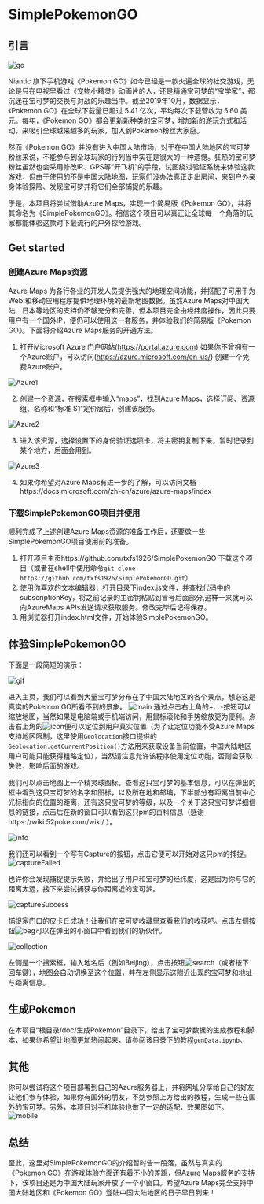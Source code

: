 # SimplePokemonGO
## 引言
![go](https://github.com/txfs1926/SimplePokemonGO/blob/master/doc/go.jpg?raw=true)

Niantic 旗下手机游戏《Pokemon GO》如今已经是一款火遍全球的社交游戏，无论是只在电视里看过《宠物小精灵》动画片的人，还是精通宝可梦的“宝学家”，都沉迷在宝可梦的交换与对战的乐趣当中。截至2019年10月，数据显示，《Pokemon GO》在全球下载量已超过 5.41 亿次，平均每次下载营收为 5.60 美元。每年，《Pokemon GO》都会更新新种类的宝可梦，增加新的游玩方式和活动，来吸引全球越来越多的玩家，加入到Pokemon粉丝大家庭。

然而《Pokemon GO》并没有进入中国大陆市场，对于在中国大陆地区的宝可梦粉丝来说，不能参与到全球玩家的行列当中实在是很大的一种遗憾。狂热的宝可梦粉丝虽然也会采用修改IP、GPS等“开飞机”的手段，试图绕过验证系统来体验这款游戏，但由于使用的不是中国大陆地图，玩家们没办法真正走出房间，来到户外亲身体验探险、发现宝可梦并将它们全部捕捉的乐趣。

于是，本项目将尝试借助Azure Maps，实现一个简易版《Pokemon GO》，并将其命名为《SimplePokemonGO》。相信这个项目可以真正让全球每一个角落的玩家都能体验这款时下最流行的户外探险游戏。

## Get started
### 创建Azure Maps资源
Azure Maps 为各行各业的开发人员提供强大的地理空间功能，并搭配了可用于为 Web 和移动应用程序提供地理环境的最新地图数据。虽然Azure Maps对中国大陆、日本等地区的支持仍不够充分和完善，但本项目完全由经纬度操作，因此只要用户有一个国外IP，便仍可以使用这一套服务，并体验我们的简易版《Pokemon GO》。下面将介绍Azure Maps服务的开通方法。
1. 打开Microsoft Azure 门户网站(https://portal.azure.com)
如果你不曾拥有一个Azure账户，可以访问(https://azure.microsoft.com/en-us/)
创建一个免费Azure账户。

![Azure1](https://github.com/txfs1926/SimplePokemonGO/blob/master/doc/a1.jpg?raw=true)

2. 创建一个资源，在搜索框中输入“maps”，找到Azure Maps，选择订阅、资源组、名称和“标准 S1”定价层后，创建该服务。

![Azure2](https://github.com/txfs1926/SimplePokemonGO/blob/master/doc/a2.jpg?raw=true)

3. 进入该资源，选择设置下的身份验证选项卡，将主密钥复制下来，暂时记录到某个地方，后面会用到。

![Azure3](https://github.com/txfs1926/SimplePokemonGO/blob/master/doc/a3.jpg?raw=true)

4. 如果你希望对Azure Maps有进一步的了解，可以访问文档https://docs.microsoft.com/zh-cn/azure/azure-maps/index
### 下载SimplePokemonGO项目并使用
顺利完成了上述创建Azure Maps资源的准备工作后，还要做一些SimplePokemonGO项目使用前的准备。
1. 打开项目主页https://github.com/txfs1926/SimplePokemonGO
下载这个项目（或者在shell中使用命令`git clone https://github.com/txfs1926/SimplePokemonGO.git`）
2. 使用你喜欢的文本编辑器，打开目录下index.js文件，并查找代码中的subscriptionKey，将之前记录的主密钥粘贴到冒号后面部分,这样一来就可以向AzureMaps APIs发送请求获取服务。修改完毕后记得保存。
3. 用浏览器打开index.html文件，开始体验SimplePokemonGO。
## 体验SimplePokemonGO
下面是一段简短的演示：

![gif](https://github.com/txfs1926/SimplePokemonGO/blob/master/doc/GIF.gif?raw=true)

进入主页，我们可以看到大量宝可梦分布在了中国大陆地区的各个景点，想必这是真实的Pokemon GO所看不到的景象。
![main](https://github.com/txfs1926/SimplePokemonGO/blob/master/doc/main.jpg?raw=true)
通过点击右上角的+、-按钮可以缩放地图，当然如果是电脑端或手机端访问，用鼠标滚轮和手势缩放更为便利。点击右上角的![icon](https://github.com/txfs1926/SimplePokemonGO/blob/master/images/GpsIcon.png?raw=true)便可以定位到用户真实位置（为了让定位功能不受Azure Maps支持地区限制，这里使用`Geolocation`接口提供的`Geolocation.getCurrentPosition()`方法用来获取设备当前位置，中国大陆地区用户可能只能获得粗略定位），当然请注意允许该程序使用定位功能，否则会获取失败，影响后面的游戏。

我们可以点击地图上一个精灵球图标，查看这只宝可梦的基本信息，可以在弹出的框中看到这只宝可梦的名字和图标，以及所在地和邮编，下半部分有距离当前中心光标指向的位置的距离，还有这只宝可梦的等级，以及一个关于这只宝可梦详细信息的链接，点击后在新的窗口可以看到这只pm的百科信息（感谢https://wiki.52poke.com/wiki/
）。

![info](https://github.com/txfs1926/SimplePokemonGO/blob/master/doc/pokemon%20info.jpg?raw=true)

我们还可以看到一个写有Capture的按钮，点击它便可以开始对这只pm的捕捉。
![captureFailed](https://github.com/txfs1926/SimplePokemonGO/blob/master/doc/capture%20failed.jpg?raw=true)

也许你会发现捕捉提示失败，并给出了用户和宝可梦的经纬度，这是因为你与它的距离太远，接下来尝试捕获与你距离近的宝可梦。

![captureSuccess](https://github.com/txfs1926/SimplePokemonGO/blob/master/doc/capture%20success.jpg?raw=true)

捕捉家门口的皮卡丘成功！让我们在宝可梦收藏里查看我们的收获吧。点击左侧按钮![bag](https://github.com/txfs1926/SimplePokemonGO/blob/master/images/Bag.png?raw=true)可以在弹出的小窗口中看到我们的新伙伴。

![collection](https://github.com/txfs1926/SimplePokemonGO/blob/master/doc/collection.jpg?raw=true)

左侧是一个搜索框，输入地名后（例如Beijing），点击按钮![search](https://github.com/txfs1926/SimplePokemonGO/blob/master/images/SearchIcon.png?raw=true)（或者按下回车键），地图会自动切换至这个位置，并在左侧显示这附近出现的宝可梦和地址与距离信息。
## 生成Pokemon
在本项目“根目录/doc/生成Pokemon”目录下，给出了宝可梦数据的生成教程和脚本，如果你希望让地图更加热闹起来，请参阅该目录下的教程`genData.ipynb`。
## 其他
你可以尝试将这个项目部署到自己的Azure服务器上，并将网址分享给自己的好友让他们参与体验，如果你有国外的朋友，不妨参照上方给出的教程，生成一些在国外的宝可梦。另外，本项目对手机体验也做了一定的适配，效果图如下。
![mobile](https://github.com/txfs1926/SimplePokemonGO/blob/master/doc/mobile.jpg?raw=true)

## 总结
至此，这里对SimplePokemonGO的介绍暂时告一段落，虽然与真实的《Pokemon GO》在游戏体验方面还有着不小的差距，但Azure Maps服务的支持下，该项目还是为中国大陆玩家开放了一个小窗口。希望Azure Maps完全支持中国大陆地区和《Pokemon GO》登陆中国大陆地区的日子早日到来！
